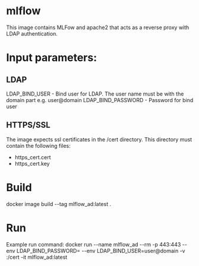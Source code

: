 # mlflow
This image contains MLFow and apache2 that acts as a reverse proxy with LDAP authentication.

# Input parameters:
## LDAP
LDAP_BIND_USER - Bind user for LDAP. The user name must be with the domain part e.g. user@domain
LDAP_BIND_PASSWORD - Password for bind user

## HTTPS/SSL
The image expects ssl certificates in the /cert directory. 
This directory must contain the following files: 
 - https_cert.cert	
 - https_cert.key
 
 # Build
 docker image build --tag mlflow_ad:latest .
 
 # Run
 Example run command:
 docker run --name mlflow_ad --rm -p 443:443 --env LDAP_BIND_PASSWORD=<password> --env LDAP_BIND_USER=user@domain -v <local path to certificates for https>:/cert -it mlflow_ad:latest
 
